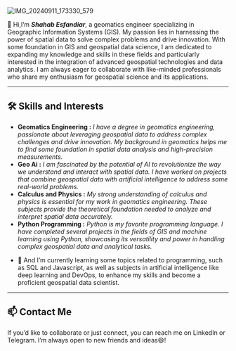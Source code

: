 
![IMG_20240911_173330_579](https://github.com/user-attachments/assets/8504bdba-e027-409e-9b01-69a0b6491416)

👋 Hi,I’m ___Shahab Esfandiar___,
a geomatics engineer specializing in Geographic Information Systems (GIS). My passion lies in harnessing the power of spatial data to solve complex problems and drive innovation. With some foundation in GIS and geospatial data science, I am dedicated to expanding my knowledge and skills in these fields and particularly interested in the integration of advanced geospatial technologies and data analytics. I am always eager to collaborate with like-minded professionals who share my enthusiasm for geospatial science and its applications.

---
<h2>🛠 Skills and Interests</h2>

<ul>
  <li><b>Geomatics Engineering :</b> <i>I have a degree in geomatics engineering, passionate about leveraging geospatial data to address complex challenges and drive innovation. My background in geomatics helps me to find some foundation in spatial data analysis and high-precision measurements.</i></li>
  
  <li><b>Geo Ai :</b> <i>I am fascinated by the potential of AI to revolutionize the way we understand and interact with spatial data. I have worked on projects that combine geospatial data with artificial intelligence to address some real-world problems.</i></li>
  
  <li><b>Calculus and Physics :</b> <i>My strong understanding of calculus and physics is essential for my work in geomatics engineering. These subjects provide the theoretical foundation needed to analyze and interpret spatial data accurately.</i></li>
  
  <li><b>Python Programming :</b> <i>Python is my favorite programming language. I have completed several projects in the fields of GIS and machine learning using Python, showcasing its versatility and power in handling complex geospatial data and analytical tasks.</i></li>
</ul>

- 🧠 And I’m currently learning some topics related to programming, such as SQL and Javascript, as well as subjects in artificial intelligence like deep learning and DevOps, to enhance my skills and become a proficient geospatial data scientist.
---

<h2>📫 Contact Me</h2>

<p>If you’d like to collaborate or just connect, you can reach me on LinkedIn or Telegram. I’m always open to new friends and ideas😄!</p>
